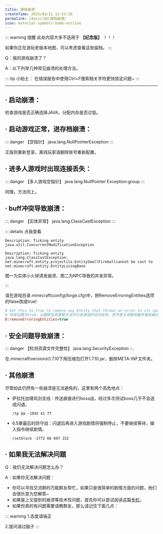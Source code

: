 ```yaml
---
title: 游戏崩溃
createTime: 2025/03/21 12:53:36
permalink: /docs/(旧)游戏崩溃/
icon: material-symbols:bomb-outline
---
```

::: warning 提醒
此处内容大多不适用于 **【纪念版】** ！！！

如果你正在游玩老版本地图，可以考虑查看这些留档。
:::

Q：我的游戏崩溃了？

A：以下列举几种常见崩溃的处理方法。

::: tip 小贴士：
在错误报告中使用Ctrl+F搜索相关字符更快锁定问题~
:::

---

## · 启动崩溃：

检查游戏是否正确选择JAVA，分配内存是否过低。


## · 启动游戏正常，进存档崩溃：

::: danger 【空指针】
java.lang.NullPointerException
:::

  正版则重新登录，离线玩家请删除账号重新配置。

## · 进多人游戏时出现连接丢失：

::: danger 【多人游戏空指针】
java.lang.NullPointer Exception:group
:::

  同理，方法同上。



## · buff冲突导致崩溃：

::: danger 【实体异常】
java.lang.ClassCastException
:::

::: details 点我查看
```crash-report
Description: Ticking entity
java.util.ConcurrentModificationException
```

```crash-report
Description: Ticking entity 
java.lang.ClassCastException: net.minecraft.entity.projectile.EntitySmallFireballcannot be cast to net.minecraft.entity.EntityLivingBase
```

图一为实体小火球诱发崩溃，图二为NPC导致的并发异常。

:::

  
  请在游戏目录\.minecraft\config\forge.cfg\中，把RemoveErroringEntities选项的false改成true!

 ```cfg
 # Set this to true to remove any Entity that throws an error in its update method instead of closing the server and reporting a crash log. BE WARNED THIS COULD SCREW UP EVERYTHING USE SPARINGLY WE ARE NOT RESPONSIBLE FOR DAMAGES.
 # 将其设置为true，以删除在其更新方法中引发错误的任何实体，而不是关闭服务器并报告崩溃日志。请注意，这可能会导致一切使用不当。我们对损坏概不负责。
 B:removeErroringEntities=true
 ```


## · 安全问题导致崩溃：

::: danger 【检测资源文件完整性】
java.lang.SecurityException
:::

  在\.minecraft\versions\1.7.10下用压缩包打开1.7.10.jar，删除META-INF文件夹。

## · 其他崩溃

  尽管如此仍然有一些崩溃是无法避免的，这里有两个高危地点：

* 萨拉托加啸风剑支线：传送直接进行boss战，经过多次测试boss几乎不会造成闪退。

  ```command
  /tp @a -1092 41 77

  ```
* 6.5章最后的防守战：闪退后再进入游戏剧情将强制停止，不要继续等待，输入指令继续剧情。

  ```command
  /setblock -1772 66 697 152

  ```

## · 如果我无法解决问题

Q：我仍无法解决问题怎么办？

A：如果你无法解决问题：

* 你可以寻找交流群的万能群友帮忙，如果只是很简单的剧情方面的问题，他们会很乐意为您解答~
* 如果是上文提到的崩溃等技术性问题，首先你可以尝试阅读这篇[专栏](https://www.bilibili.com/read/cv18242942)。
* 如果你真的有问题需要请教群友，那么请记住下面几点：
  
::: warning
1.态度请端正

2.提问请过脑子
:::